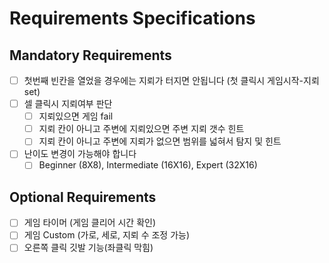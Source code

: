 # Requirements Specifications

## Mandatory Requirements
- [ ] 첫번째 빈칸을 열었을 경우에는 지뢰가 터지면 안됩니다 (첫 클릭시 게임시작-지뢰 set)
- [ ] 셀 클릭시 지뢰여부 판단
  - [ ] 지뢰있으면 게임 fail
  - [ ] 지뢰 칸이 아니고 주변에 지뢰있으면 주변 지뢰 갯수 힌트
  - [ ] 지뢰 칸이 아니고 주변에 지뢰가 없으면 범위를 넓혀서 탐지 및 힌트 
- [ ] 난이도 변경이 가능해야 합니다
    - [ ] Beginner (8X8), Intermediate (16X16), Expert (32X16)

## Optional Requirements
- [ ] 게임 타이머 (게임 클리어 시간 확인)
- [ ] 게임 Custom (가로, 세로, 지뢰 수 조정 가능)
- [ ] 오른쪽 클릭 깃발 기능(좌클릭 막힘)